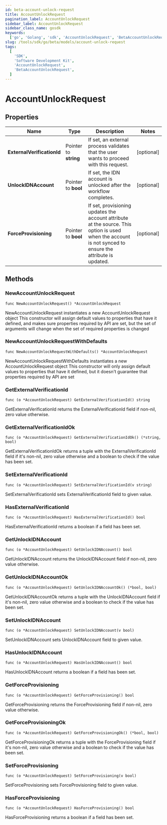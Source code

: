 ```yaml
---
id: beta-account-unlock-request
title: AccountUnlockRequest
pagination_label: AccountUnlockRequest
sidebar_label: AccountUnlockRequest
sidebar_class_name: gosdk
keywords:
  ['go', 'Golang', 'sdk', 'AccountUnlockRequest', 'BetaAccountUnlockRequest']
slug: /tools/sdk/go/beta/models/account-unlock-request
tags:
  [
    'SDK',
    'Software Development Kit',
    'AccountUnlockRequest',
    'BetaAccountUnlockRequest',
  ]
---
```


# AccountUnlockRequest

## Properties

| Name | Type | Description | Notes |
| --- | --- | --- | --- |
| **ExternalVerificationId** | Pointer to **string** | If set, an external process validates that the user wants to proceed with this request. | [optional] |
| **UnlockIDNAccount** | Pointer to **bool** | If set, the IDN account is unlocked after the workflow completes. | [optional] |
| **ForceProvisioning** | Pointer to **bool** | If set, provisioning updates the account attribute at the source. This option is used when the account is not synced to ensure the attribute is updated. | [optional] |

## Methods

### NewAccountUnlockRequest

`func NewAccountUnlockRequest() *AccountUnlockRequest`

NewAccountUnlockRequest instantiates a new AccountUnlockRequest object This constructor will assign default values to properties that have it defined, and makes sure properties required by API are set, but the set of arguments will change when the set of required properties is changed

### NewAccountUnlockRequestWithDefaults

`func NewAccountUnlockRequestWithDefaults() *AccountUnlockRequest`

NewAccountUnlockRequestWithDefaults instantiates a new AccountUnlockRequest object This constructor will only assign default values to properties that have it defined, but it doesn't guarantee that properties required by API are set

### GetExternalVerificationId

`func (o *AccountUnlockRequest) GetExternalVerificationId() string`

GetExternalVerificationId returns the ExternalVerificationId field if non-nil, zero value otherwise.

### GetExternalVerificationIdOk

`func (o *AccountUnlockRequest) GetExternalVerificationIdOk() (*string, bool)`

GetExternalVerificationIdOk returns a tuple with the ExternalVerificationId field if it's non-nil, zero value otherwise and a boolean to check if the value has been set.

### SetExternalVerificationId

`func (o *AccountUnlockRequest) SetExternalVerificationId(v string)`

SetExternalVerificationId sets ExternalVerificationId field to given value.

### HasExternalVerificationId

`func (o *AccountUnlockRequest) HasExternalVerificationId() bool`

HasExternalVerificationId returns a boolean if a field has been set.

### GetUnlockIDNAccount

`func (o *AccountUnlockRequest) GetUnlockIDNAccount() bool`

GetUnlockIDNAccount returns the UnlockIDNAccount field if non-nil, zero value otherwise.

### GetUnlockIDNAccountOk

`func (o *AccountUnlockRequest) GetUnlockIDNAccountOk() (*bool, bool)`

GetUnlockIDNAccountOk returns a tuple with the UnlockIDNAccount field if it's non-nil, zero value otherwise and a boolean to check if the value has been set.

### SetUnlockIDNAccount

`func (o *AccountUnlockRequest) SetUnlockIDNAccount(v bool)`

SetUnlockIDNAccount sets UnlockIDNAccount field to given value.

### HasUnlockIDNAccount

`func (o *AccountUnlockRequest) HasUnlockIDNAccount() bool`

HasUnlockIDNAccount returns a boolean if a field has been set.

### GetForceProvisioning

`func (o *AccountUnlockRequest) GetForceProvisioning() bool`

GetForceProvisioning returns the ForceProvisioning field if non-nil, zero value otherwise.

### GetForceProvisioningOk

`func (o *AccountUnlockRequest) GetForceProvisioningOk() (*bool, bool)`

GetForceProvisioningOk returns a tuple with the ForceProvisioning field if it's non-nil, zero value otherwise and a boolean to check if the value has been set.

### SetForceProvisioning

`func (o *AccountUnlockRequest) SetForceProvisioning(v bool)`

SetForceProvisioning sets ForceProvisioning field to given value.

### HasForceProvisioning

`func (o *AccountUnlockRequest) HasForceProvisioning() bool`

HasForceProvisioning returns a boolean if a field has been set.
